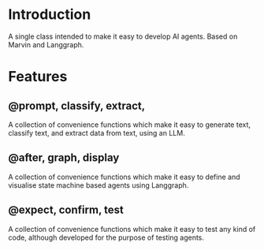 # Introduction
A single class intended to make it easy to develop AI agents. Based on Marvin and Langgraph.
# Features

## @prompt, classify, extract, 
A collection of convenience functions which make it easy to generate text, classify text, and extract data from text, using an LLM.

## @after, graph, display
A collection of convenience functions which make it easy to define and visualise state machine based agents using Langgraph.

## @expect, confirm, test
A collection of convenience functions which make it easy to test any kind of code, although developed for the purpose of testing agents.

